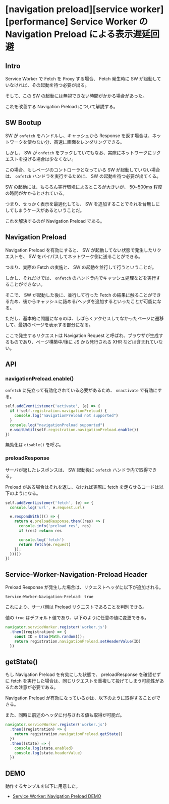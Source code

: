 # [navigation preload][service worker][performance] Service Worker の Navigation Preload による表示遅延回避

## Intro

Service Worker で Fetch を Proxy する場合、 Fetch 発生時に SW が起動していなければ、その起動を待つ必要が出る。

そして、この SW の起動には無視できない時間がかかる場合があった。

これを改善する Navigation Preload について解説する。


## SW Bootup

SW が `onfetch` をハンドルし、キャッシュから Response を返す場合は、ネットワークを使わない分、高速に画面をレンダリングできる。

しかし、 SW が `onfetch` をフックしていてもなお、実際にネットワークにリクエストを投げる場合は少なくない。

この場合、もしページのコントローラとなっている SW が起動していない場合は、 `onfetch` ハンドラを実行するために、 SW の起動を待つ必要が出てくる。

SW の起動には、もちろん実行環境によるところが大きいが、 [50~500ms](https://developers.google.com/web/updates/2017/02/navigation-preload) 程度の時間がかかるとされている。

つまり、せっかく表示を最適化しても、 SW を追加することでそれを台無しにしてしまうケースがあるということだ。

これを解決するのが Navigation Preload である。


## Navigation Preload

Navigation Preload を有効にすると、 SW が起動してない状態で発生したリクエストを、 SW をバイパスしてネットワーク側に送ることができる。

つまり、実際の Fetch の実施と、 SW の起動を並行して行うということだ。

しかし、それだけでは、 `onfetch` のハンドラ内でキャッシュ処理などを実行することができない。

そこで、 SW が起動した後に、並行して行った Fetch の結果に触ることができるため、後からキャッシュに詰める/ヘッダを追加するといったことが可能になる。

ただし、基本的に問題になるのは、しばらくアクセスしてなかったページに遷移して、最初のページを表示する部分になる。

ここで発生するリクエストは Navigation Request と呼ばれ、ブラウザが生成するものであり、ページ構築中/後に JS から発行される XHR などは含まれていない。


## API


### navigationPreload.enable()

`onfetch` に先立って有効化されている必要があるため、 `onactivate` で有効にする。


```js
self.addEventListener('activate', (e) => {
  if (!self.registration.navigationPreload) {
    console.log("navigationPreload not supported")
  }
  console.log("navigationPreload supported")
  e.waitUntil(self.registration.navigationPreload.enable())
})
```

無効化は `disable()` を呼ぶ。


### preloadResponse

サーバが返したレスポンスは、 SW 起動後に `onfetch` ハンドラ内で取得できる。

Preload がある場合はそれを返し、なければ実際に fetch を走らせるコードは以下のようになる。


```js
self.addEventListener('fetch', (e) => {
  console.log('url', e.request.url)

  e.respondWith((() => {
    return e.preloadResponse.then((res) => {
      console.info('preload res', res)
      if (res) return res

      console.log('fetch')
      return fetch(e.request)
    });
  })())
})
```


## Service-Worker-Navigation-Preload Header

Preload Response が発生した場合は、リクエストヘッダに以下が追加される。


```
Service-Worker-Navigation-Preload: true
```

これにより、サーバ側は Preload リクエストであることを判別できる。

値の `true` はデフォルト値であり、以下のように任意の値に変更できる。


```js
navigator.serviceWorker.register('worker.js')
  .then((registration) => {
    const ID = btoa(Math.random());
    return registration.navigationPreload.setHeaderValue(ID)
  })
```


## getState()

もし Navigation Preload を有効にした状態で、 preloadResponse を確認せずに fetch を実行した場合は、同じリクエストを重複して投げてしまう可能性があるため注意が必要である。

Navigation Preload が有効になっているかは、以下のように取得することができる。

また、同時に前述のヘッダに付与される値も取得が可能だ。


```js
navigator.serviceWorker.register('worker.js')
  .then((registration) => {
    return registration.navigationPreload.getState()
  })
  .then((state) => {
    console.log(state.enabled)
    console.log(state.headerValue)
  })
```


## DEMO

動作するサンプルを以下に用意した。

- [Service Worker: Navigation Preload DEMO](https://labs.jxck.io/service-worker/navigation-preload/)
